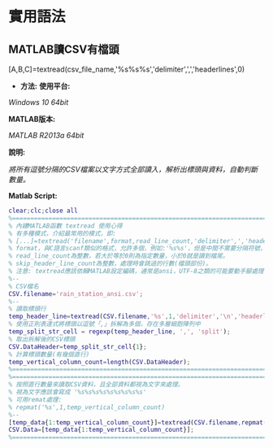 # 實用語法
## MATLAB讀CSV有檔頭
[A,B,C]=textread(csv_file_name,'%s%s%s','delimiter',',','headerlines',0)
+ **方法:**
**使用平台:**

*Windows 10 64bit*

**MATLAB版本:**

*MATLAB R2013a 64bit*

**說明:**

*將所有逗號分隔的CSV檔案以文字方式全部讀入，解析出標頭與資料，自動判斷數量。*


**Matlab Script:**
```matlab
clear;clc;close all
%==========================================================================
% 內建MATLAB函數 textread 使用心得
% 有多種模式，介紹最常用的模式，即:
% [...]=textread('filename',format,read_line_count,'delimiter',','headerlines',skip_header_line_count) 
% format，與C語言scanf類似的格式，允許多個，例如:'%s%s'，但是中間不需要分隔符號，format中的數量與輸出變數數量相同。
% read_line_count為整數，若大於等於0則為指定數量，小於0就是讀到檔尾。
% skip_header_line_count為整數，處理時會跳過的行數(檔頭部份)。
% 注意: textread應該依賴MATLAB設定編碼，通常是ansi，UTF-8之類的可能要動手腳處理一下。
%--
% CSV檔名
CSV.filename='rain_station_ansi.csv';
%--
% 讀取標頭行
temp_header_line=textread(CSV.filename,'%s',1,'delimiter','\n','headerlines',0);
% 使用正則表達式將標頭以逗號「,」拆解為多個，存在多層細胞陣列中
temp_split_str_cell = regexp(temp_header_line, ',', 'split');
% 取出拆解後的CSV標頭
CSV.DataHeader=temp_split_str_cell{1};
% 計算標頭數量(有幾個直行)
temp_vertical_column_count=length(CSV.DataHeader);
%==========================================================================
%==========================================================================
% 按照直行數量來讀取CSV資料，且全部資料都視為文字來處理。
% 視為文字應該會寫成 '%s%s%s%s%s%s%s%s%s'
% 可用remat處理:
% repmat('%s',1,temp_vertical_column_count)
%--
[temp_data{1:temp_vertical_column_count}]=textread(CSV.filename,repmat('%s',1,temp_vertical_column_count),-1,'delimiter',',','headerlines',1);
CSV.Data=[temp_data{1:temp_vertical_column_count}];
%==========================================================================
```
